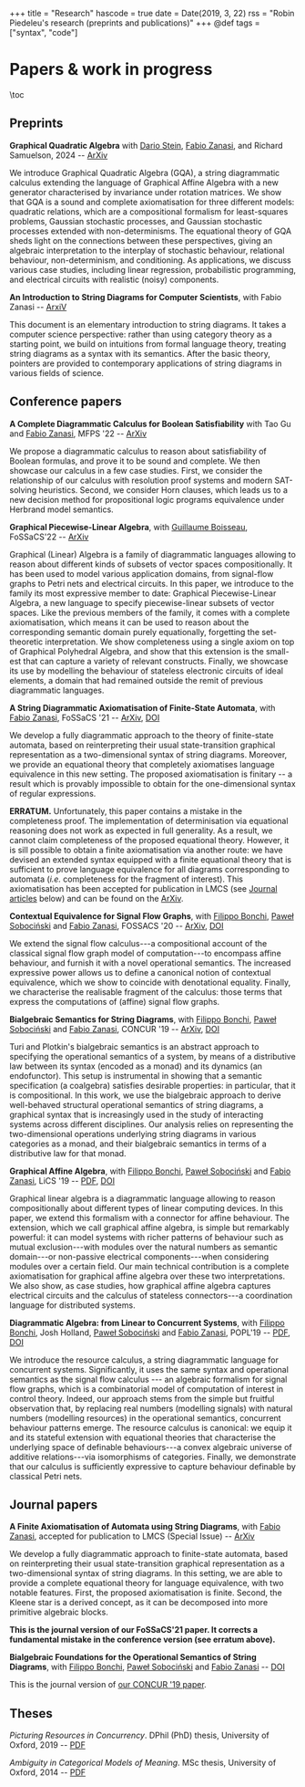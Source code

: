 +++
title = "Research"
hascode = true
date = Date(2019, 3, 22)
rss = "Robin Piedeleu's research (preprints and publications)"
+++
@def tags = ["syntax", "code"]

# Papers & work in progress

\toc

## Preprints

**Graphical Quadratic Algebra** with [Dario Stein](https://dario-stein.de/), [Fabio Zanasi](https://www.zanasi.com/fabio/), and Richard Samuelson, 2024 -- [ArXiv](https://arxiv.org/abs/2403.02284)


We introduce Graphical Quadratic Algebra (GQA), a string diagrammatic calculus extending the language of Graphical Affine Algebra with a new generator characterised by invariance under rotation matrices. We show that GQA is a sound and complete axiomatisation for three different models: quadratic relations, which are a compositional formalism for least-squares problems, Gaussian stochastic processes, and Gaussian stochastic processes extended with non-determinisms. The equational theory of GQA sheds light on the connections between these perspectives, giving an algebraic interpretation to the interplay of stochastic behaviour, relational behaviour, non-determinism, and conditioning. As applications, we discuss various case studies, including linear regression, probabilistic programming, and electrical circuits with realistic (noisy) components. 


**An Introduction to String Diagrams for Computer Scientists**, with Fabio Zanasi -- [ArxiV](https://arxiv.org/abs/2305.08768)

This document is an elementary introduction to string diagrams. It takes a computer science perspective: rather than using category theory as a starting point, we build on intuitions from formal language theory, treating string diagrams as a syntax with its semantics. After the basic theory, pointers are provided to contemporary applications of string diagrams in various fields of science.
    
## Conference papers

**A Complete Diagrammatic Calculus for Boolean Satisfiability**
with Tao Gu and [Fabio Zanasi](https://www.zanasi.com/fabio/), MFPS '22 -- [ArXiv](https://arxiv.org/abs/2211.12629)

We propose a diagrammatic calculus to reason about satisfiability of Boolean formulas, and prove it to be sound and complete. We then showcase our calculus in a few case studies. First, we consider the relationship of our calculus with resolution proof systems and modern SAT-solving heuristics. Second, we consider Horn clauses, which leads us to a new decision method for propositional logic programs equivalence under Herbrand model semantics.

**Graphical Piecewise-Linear Algebra**,
with [Guillaume Boisseau](https://www.cs.ox.ac.uk/people/guillaume.boisseau/), FoSSaCS'22 -- [ArXiv](https://arxiv.org/abs/2111.03956)

Graphical (Linear) Algebra is a family of diagrammatic languages allowing to reason about different kinds of subsets of vector spaces compositionally. It has been used to model various application domains,
from signal-flow graphs to Petri nets and electrical circuits. In this paper,
we introduce to the family its most expressive member to date: Graphical Piecewise-Linear Algebra, a new language to specify piecewise-linear subsets of vector spaces.
Like the previous members of the family, it comes with a complete axiomatisation, which means it can be used to reason about the corresponding semantic domain purely equationally, forgetting the set-theoretic
interpretation. We show completeness using a single axiom on top of Graphical Polyhedral Algebra, and show that this extension is the small-
est that can capture a variety of relevant constructs.
Finally, we showcase its use by modelling the behaviour of stateless electronic circuits of ideal elements, a domain that had remained outside the
remit of previous diagrammatic languages.

**A String Diagrammatic Axiomatisation of Finite-State Automata**,
with [Fabio Zanasi](https://www.zanasi.com/fabio/), FoSSaCS '21 -- [ArXiv](https://arxiv.org/abs/2009.14576), [DOI](https://doi.org/10.1007/978-3-030-71995-1_24)

We develop a fully diagrammatic approach to the theory of finite-state automata, based on reinterpreting their usual state-transition graphical representation as a two-dimensional syntax of string diagrams. Moreover, we provide an equational theory that completely axiomatises language equivalence in this new setting. The proposed axiomatisation is finitary -- a result which is provably impossible to obtain for the one-dimensional syntax of regular expressions.


**ERRATUM.**  Unfortunately, this paper contains a mistake in the completeness proof. The implementation of determinisation via equational reasoning does not work as expected in full generality. As a result, we cannot claim completeness of the proposed equational theory. However, it is sill possible to obtain a finite axiomatisation via another route: we have devised an extended syntax equipped with a finite equational theory that is sufficient to prove language equivalence for all diagrams corresponding to automata (*i.e.* completeness for the fragment of interest). This axiomatisation has been accepted for publication in LMCS (see [Journal articles](#journal_papers) below) and can be found on the [ArXiv](https://arxiv.org/abs/2211.16484).

**Contextual Equivalence for Signal Flow Graphs**,
with [Filippo Bonchi](https://scholar.google.com/citations?user=RMy4gDsAAAAJ&hl=en), [Paweł Sobociński](https://www.ioc.ee/~pawel/) and [Fabio Zanasi](https://www.zanasi.com/fabio/),  FOSSACS '20 -- [ArXiv](https://arxiv.org/abs/2002.08874), [DOI](https://doi.org/10.1007/978-3-030-45231-5_5)

We extend the signal flow calculus---a compositional account of the classical signal flow graph model of computation---to encompass affine behaviour, and furnish it with a novel operational semantics. The increased expressive power allows us to define a canonical notion of contextual equivalence, which we show to coincide with denotational equality. Finally, we characterise the realisable fragment of the calculus: those terms that express the computations of (affine) signal flow graphs.


**Bialgebraic Semantics for String Diagrams**,
with [Filippo Bonchi](https://scholar.google.com/citations?user=RMy4gDsAAAAJ&hl=en), [Paweł Sobociński](https://www.ioc.ee/~pawel/) and [Fabio Zanasi](https://www.zanasi.com/fabio/),  CONCUR '19 -- [ArXiv](https://arxiv.org/abs/1906.01519), [DOI]()

Turi and Plotkin's bialgebraic semantics is an abstract approach to specifying the operational semantics of a system, by means of a distributive law between its syntax (encoded as a monad) and its dynamics (an endofunctor). This setup is instrumental in showing that a semantic specification (a coalgebra) satisfies desirable properties: in particular, that it is compositional. In this work, we use the bialgebraic approach to derive well-behaved structural operational semantics of string diagrams, a graphical syntax that is increasingly used in the study of interacting systems across different disciplines. Our analysis relies on representing the two-dimensional operations underlying string diagrams in various categories as a monad, and their bialgebraic semantics in terms of a distributive law for that monad. 

**Graphical Affine Algebra**,
with [Filippo Bonchi](https://scholar.google.com/citations?user=RMy4gDsAAAAJ&hl=en), [Paweł Sobociński](https://www.ioc.ee/~pawel/) and [Fabio Zanasi](https://www.zanasi.com/fabio/),  LiCS '19  -- [PDF](https://piedeleu.com/publications/BPSZ-lics19.pdf), [DOI](https://doi.org/10.1109/LICS.2019.8785877)

Graphical linear algebra is a diagrammatic language allowing to reason compositionally about different types of linear computing devices. In this paper, we extend this formalism with a connector for affine behaviour. The extension, which we call graphical affine algebra, is simple but remarkably powerful: it can model systems with richer patterns of behaviour such as mutual exclusion---with modules over the natural numbers as semantic domain---or non-passive electrical components---when considering modules over a certain field. Our main technical contribution is a complete axiomatisation for graphical affine algebra over these two interpretations. We also show, as case studies, how graphical affine algebra captures electrical circuits and the calculus of stateless connectors---a coordination language for distributed systems.

**Diagrammatic Algebra: from Linear to Concurrent Systems**,
with [Filippo Bonchi](https://scholar.google.com/citations?user=RMy4gDsAAAAJ&hl=en), Josh Holland, [Paweł Sobociński](https://www.ioc.ee/~pawel/) and [Fabio Zanasi](https://www.zanasi.com/fabio/),  POPL'19 -- [PDF](https://piedeleu.com/publications/BHPSZ-popl19.pdf), [DOI](https://doi.org/10.1145/3290338)

We introduce the resource calculus, a string diagrammatic language for concurrent systems. Significantly, it uses the same syntax and operational semantics as the signal flow calculus --- an algebraic formalism for signal flow graphs, which is a combinatorial model of computation of interest in control theory. Indeed, our approach stems from the simple but fruitful observation that, by replacing real numbers (modelling signals) with natural numbers (modelling resources) in the operational semantics, concurrent behaviour patterns emerge. The resource calculus is canonical: we equip it and its stateful extension with equational theories that characterise the underlying space of definable behaviours---a convex algebraic universe of additive relations---via isomorphisms of categories. Finally, we demonstrate that our calculus is sufficiently expressive to capture behaviour definable by classical Petri nets.

## Journal papers

**A Finite Axiomatisation of Automata using String Diagrams**,
with [Fabio Zanasi](https://www.zanasi.com/fabio/), accepted for publication to LMCS (Special Issue) -- [ArXiv](https://arxiv.org/abs/2211.16484)

We develop a fully diagrammatic approach to finite-state automata, based on reinterpreting their usual state-transition graphical representation as a two-dimensional
syntax of string diagrams. In this setting, we are able to provide a complete equational theory for language equivalence, with two notable features. First, the proposed axiomatisation is finite. Second, the Kleene star is a derived concept, as it can be decomposed into more primitive algebraic blocks.

**This is the journal version of our FoSSaCS'21 paper. It corrects a fundamental mistake in the conference version (see erratum above).**


**Bialgebraic Foundations for the Operational Semantics of String Diagrams**,
with [Filippo Bonchi](https://scholar.google.com/citations?user=RMy4gDsAAAAJ&hl=en), [Paweł Sobociński](https://www.ioc.ee/~pawel/) and [Fabio Zanasi](https://www.zanasi.com/fabio/) -- [DOI](https://doi.org/10.1016/j.ic.2021.104767)

This is the journal version of [our CONCUR '19 paper](#bialgebraic_semantics_for_string_diagrams).



## Theses

_Picturing Resources in Concurrency_. DPhil (PhD) thesis, University of Oxford, 2019 -- [PDF](https://piedeleu.com/publications/thesis.pdf)

_Ambiguity in Categorical Models of Meaning_. MSc thesis, University of Oxford, 2014 -- [PDF](https://www.cs.ox.ac.uk/people/bob.coecke/Robin.pdf)





